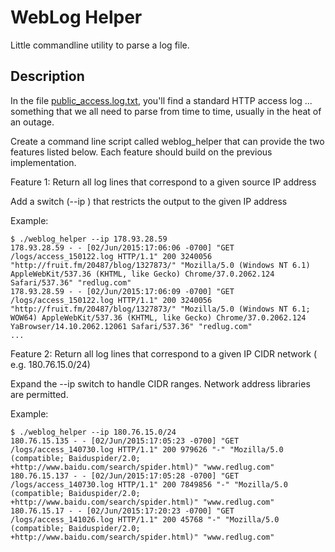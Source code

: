 # WebLog Helper 

Little commandline utility to parse a log file.

## Description

In the file [public_access.log.txt](public_access_log.txt), you'll find a standard HTTP access log ... something that we all need to parse from time to time, usually in the heat of an outage.

Create a command line script called weblog_helper that can provide the two features listed below. Each feature should build on the previous implementation.
 
Feature 1: Return all log lines that correspond to a given source IP address

Add a switch (--ip <IP>) that restricts the output to the given IP address

Example:

    $ ./weblog_helper --ip 178.93.28.59
    178.93.28.59 - - [02/Jun/2015:17:06:06 -0700] "GET /logs/access_150122.log HTTP/1.1" 200 3240056 "http://fruit.fm/20487/blog/1327873/" "Mozilla/5.0 (Windows NT 6.1) AppleWebKit/537.36 (KHTML, like Gecko) Chrome/37.0.2062.124 Safari/537.36" "redlug.com"
    178.93.28.59 - - [02/Jun/2015:17:06:09 -0700] "GET /logs/access_150122.log HTTP/1.1" 200 3240056 "http://fruit.fm/20487/blog/1327873/" "Mozilla/5.0 (Windows NT 6.1; WOW64) AppleWebKit/537.36 (KHTML, like Gecko) Chrome/37.0.2062.124 YaBrowser/14.10.2062.12061 Safari/537.36" "redlug.com"
    ...

Feature 2: Return all log lines that correspond to a given IP CIDR network ( e.g. 180.76.15.0/24)

Expand the --ip switch to handle CIDR ranges. Network address libraries are permitted.

Example:

    $ ./weblog_helper --ip 180.76.15.0/24
    180.76.15.135 - - [02/Jun/2015:17:05:23 -0700] "GET /logs/access_140730.log HTTP/1.1" 200 979626 "-" "Mozilla/5.0 (compatible; Baiduspider/2.0; +http://www.baidu.com/search/spider.html)" "www.redlug.com"
    180.76.15.137 - - [02/Jun/2015:17:05:28 -0700] "GET /logs/access_140730.log HTTP/1.1" 200 7849856 "-" "Mozilla/5.0 (compatible; Baiduspider/2.0; +http://www.baidu.com/search/spider.html)" "www.redlug.com"
    180.76.15.17 - - [02/Jun/2015:17:20:23 -0700] "GET /logs/access_141026.log HTTP/1.1" 200 45768 "-" "Mozilla/5.0 (compatible; Baiduspider/2.0; +http://www.baidu.com/search/spider.html)" "www.redlug.com"

